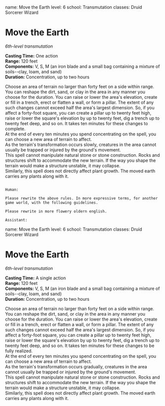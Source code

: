 name: Move the Earth
level: 6
school: Transmutation
classes: Druid
         Sorcerer
         Wizard

# Move the Earth 
_6th-level transmutation_ 

**Casting Time:** One action    
**Range:** 120 feet    
**Components:** V, S, M (an iron blade and a small bag containing a mixture of soils--clay, loam, and sand)    
**Duration:** Concentration, up to two hours 

Choose an area of terrain no larger than forty feet on a side within range. You can reshape the dirt, sand, or clay in the area in any manner you choose for the duration. You can raise or lower the area's elevation, create or fill in a trench, erect or flatten a wall, or form a pillar. The extent of any such changes cannot exceed half the area's largest dimension. So, if you affect a forty-foot square, you can create a pillar up to twenty feet high, raise or lower the square's elevation by up to twenty feet, dig a trench up to twenty feet deep, and so on. It takes ten minutes for these changes to complete.    
At the end of every ten minutes you spend concentrating on the spell, you can choose a new area of terrain to affect.    
As the terrain's transformation occurs slowly, creatures in the area cannot usually be trapped or injured by the ground's movement.    
This spell cannot manipulate natural stone or stone construction. Rocks and structures shift to accommodate the new terrain. If the way you shape the terrain would make a structure unstable, it may collapse.    
Similarly, this spell does not directly affect plant growth. The moved earth carries any plants along with it.
```

Human:

Please rewrite the above rules. In more expressive terms, for another game world, with the following guidelines.

Please rewrite in more flowery oldern english.

Assistant:
```
name: Move the Earth
level: 6
school: Transmutation
classes: Druid
         Sorcerer
         Wizard

# Move the Earth 
_6th-level transmutation_ 

**Casting Time:** A single action    
**Range:** 120 feet    
**Components:** V, S, M (an iron blade and a small bag containing a mixture of soils--clay, loam, and sand)    
**Duration:** Concentration, up to two hours 

Choose an area of terrain no larger than forty feet on a side within range. You can reshape the dirt, sand, or clay in the area in any manner you choose for the duration. You can raise or lower the area's elevation, create or fill in a trench, erect or flatten a wall, or form a pillar. The extent of any such changes cannot exceed half the area's largest dimension. So, if you affect a forty-foot square, you can create a pillar up to twenty feet high, raise or lower the square's elevation by up to twenty feet, dig a trench up to twenty feet deep, and so on. It takes ten minutes for these changes to be fully realized.    
At the end of every ten minutes you spend concentrating on the spell, you can choose a new area of terrain to affect.    
As the terrain's transformation occurs gradually, creatures in the area cannot usually be trapped or injured by the ground's movement.    
This spell cannot manipulate natural stone or stone construction. Rocks and structures shift to accommodate the new terrain. If the way you shape the terrain would make a structure unstable, it may collapse.    
Similarly, this spell does not directly affect plant growth. The moved earth carries any plants along with it.
